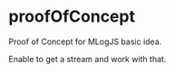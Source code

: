 # proofOfConcept
Proof of Concept for MLogJS basic idea.

Enable to get a stream and work with that.
